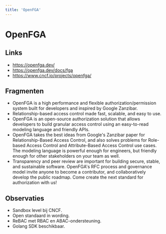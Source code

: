 ```yaml
---
title: 'OpenFGA'
---
```


# OpenFGA

## Links
- https://openfga.dev/
- https://openfga.dev/docs/fga
- https://www.cncf.io/projects/openfga/

## Fragmenten
- OpenFGA is a high performance and flexible authorization/permission system built for developers and inspired by Google Zanzibar.
- Relationship-based access control made fast, scalable, and easy to use.
- OpenFGA is an open-source authorization solution that allows developers to build granular access control using an easy-to-read modeling language and friendly APIs.
- OpenFGA takes the best ideas from Google's Zanzibar paper for Relationship-Based Access Control, and also solves problems for Role-based Access Control and Attribute-Based Access Control use cases. The modeling language is powerful enough for engineers, but friendly enough for other stakeholders on your team as well.
- Transparency and peer review are important for building secure, stable, and sustainable software. OpenFGA's RFC process and governance model invite anyone to become a contributor, and collaboratively develop the public roadmap. Come create the next standard for authorization with us!

## Observaties
- Sandbox level bij CNCF.
- Open standaard in wording.
- ReBAC met RBAC en ABAC-ondersteuning.
- Golang SDK beschikbaar.
